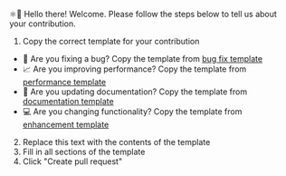 ⚛👋 Hello there! Welcome. Please follow the steps below to tell us about your contribution.

1. Copy the correct template for your contribution
  - 🐛 Are you fixing a bug? Copy the template from [bug fix template](https://github.com/AEduardo-dev/Sqlite3Utils/tree/main/.github/PULL_REQUEST_TEMPLATE/bugfix_pull_request.md)
  - 📈 Are you improving performance? Copy the template from [performance template](https://github.com/AEduardo-dev/Sqlite3Utils/tree/main/.github/PULL_REQUEST_TEMPLATE/performance_pull_request.md)
  - 📝 Are you updating documentation? Copy the template from [documentation template](https://github.com/AEduardo-dev/Sqlite3Utils/tree/main/.github/PULL_REQUEST_TEMPLATE/docs_pull_request.md)
  - 💻 Are you changing functionality? Copy the template from [enhancement template](https://github.com/AEduardo-dev/Sqlite3Utils/tree/main/.github/PULL_REQUEST_TEMPLATE/feature_pull_request.md)
2. Replace this text with the contents of the template
3. Fill in all sections of the template
4. Click "Create pull request"
